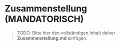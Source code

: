 # Zusammenstellung (MANDATORISCH)

> TODO: Bitte hier den vollständigen Inhalt deiner **Zusammenstellung.md** einfügen.
